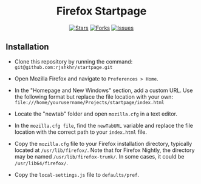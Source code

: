 <div align="center">

# Firefox Startpage

[![Stars](https://img.shields.io/github/stars/rjshkhr/dotfiles?style=for-the-badge&logo=github&color=839AEC&logoColor=fcfcfc&labelColor=212630)](https://github.com/rjshkhr/dotfiles/stargazers) [![Forks](https://img.shields.io/github/forks/rjshkhr/dotfiles?style=for-the-badge&logo=github&color=70B791&logoColor=fcfcfc&labelColor=212630)](https://github.com/rjshkhr/dotfiles/network/members) [![Issues](https://img.shields.io/github/issues/rjshkhr/dotfiles?style=for-the-badge&logo=gitbook&color=E28479&logoColor=fcfcfc&labelColor=212630)](https://github.com/rjshkhr/dotfiles/issues)

</div>

## Installation

- Clone this repository by running the command: `git@github.com:rjshkhr/startpage.git`

- Open Mozilla Firefox and navigate to `Preferences > Home`.

- In the "Homepage and New Windows" section, add a custom URL. Use the following format but replace the file location with your own: `file:///home/yourusername/Projects/startpage/index.html`

- Locate the "newtab" folder and open `mozilla.cfg` in a text editor.

- In the `mozilla.cfg file`, find the `newTabURL` variable and replace the file location with the correct path to your `index.html` file.

- Copy the `mozilla.cfg` file to your Firefox installation directory, typically located at `/usr/lib/firefox/`. Note that for Firefox Nightly, the directory may be named `/usr/lib/firefox-trunk/`. In some cases, it could be `/usr/lib64/firefox/`.

- Copy the `local-settings.js` file to `defaults/pref`.
